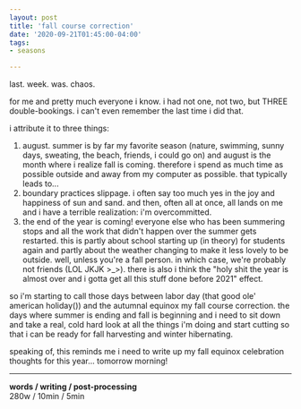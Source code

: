 ```yaml
---
layout: post
title: 'fall course correction'
date: '2020-09-21T01:45:00-04:00'
tags:
- seasons

--- 
```




last. week. was. chaos. 

for me and pretty much everyone i know. i had not one, not two, but THREE double-bookings. i can't even remember the last time i did that. 

i attribute it to three things: 

1. august. summer is by far my favorite season (nature, swimming, sunny days, sweating, the beach, friends, i could go on) and august is the month where i realize fall is coming. therefore i spend as much time as possible outside and away from my computer as possible. that typically leads to...
2. boundary practices slippage. i often say too much yes in the joy and happiness of sun and sand. and then, often all at once, all lands on me and i have a terrible realization: i'm overcommitted. 
3. the end of the year is coming! everyone else who has been summering stops and all the work that didn't happen over the summer gets restarted. this is partly about school starting up (in theory) for students again and partly about the weather changing to make it less lovely to be outside. well, unless you're a fall person. in which case, we're probably not friends (LOL JKJK >_>). there is also i think the "holy shit the year is almost over and i gotta get all this stuff done before 2021" effect.

so i'm starting to call those days between labor day (that good ole' american holiday()) and the autumnal equinox my fall course correction. the days where summer is ending and fall is beginning and i need to sit down and take a real, cold hard look at all the things i'm doing and start cutting so that i can be ready for fall harvesting and winter hibernating. 

speaking of, this reminds me i need to write up my fall equinox celebration thoughts for this year... tomorrow morning!

---



<!-- {:target="_blank"} -->

<!-- hyperlink bank -->


<!-- &#042; = asterisk -->
<!-- &#039; = single quote '-->

**words / writing / post-processing**  
280w / 10min / 5min